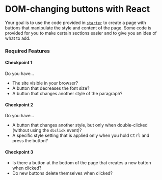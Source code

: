 # DOM-changing buttons with React

Your goal is to use the code provided in [`starter`](starter) to create a page with buttons that manipulate the style
and content of the page. Some code is provided for you to make certain sections easier and to give you an idea of what
to add.

### Required Features

#### Checkpoint 1

Do you have...

* The site visible in your browser?
* A button that decreases the font size?
* A button that changes another style of the paragraph?

#### Checkpoint 2

Do you have...

* A button that changes another style, but only when double-clicked (without using the `dbclick` event)?
* A specific style setting that is applied only when you hold <kbd>Ctrl</kbd> and press the button?

#### Checkpoint 3

* Is there a button at the bottom of the page that creates a new button when clicked?
* Do new buttons delete themselves when clicked?

